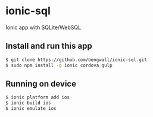 # ionic-sql
Ionic app with SQLite/WebSQL

## Install and run this app

```bash
$ git clone https://github.com/bengwall/ionic-sql.git
$ sudo npm install -g ionic cordova gulp
```

## Running on device

```bash
$ ionic platform add ios
$ ionic build ios
$ ionic emulate ios
```
